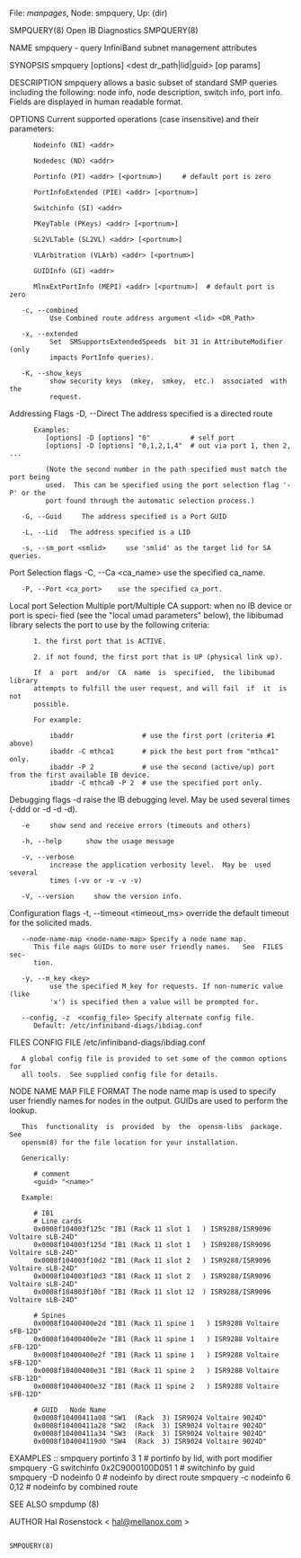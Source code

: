 File: *manpages*,  Node: smpquery,  Up: (dir)

SMPQUERY(8)                   Open IB Diagnostics                  SMPQUERY(8)



NAME
       smpquery - query InfiniBand subnet management attributes

SYNOPSIS
       smpquery [options] <op> <dest dr_path|lid|guid> [op params]

DESCRIPTION
       smpquery  allows  a  basic subset of standard SMP queries including the
       following: node info, node description, switch info, port info.  Fields
       are displayed in human readable format.

OPTIONS
       Current supported operations (case insensitive) and their parameters:

          Nodeinfo (NI) <addr>

          Nodedesc (ND) <addr>

          Portinfo (PI) <addr> [<portnum>]     # default port is zero

          PortInfoExtended (PIE) <addr> [<portnum>]

          Switchinfo (SI) <addr>

          PKeyTable (PKeys) <addr> [<portnum>]

          SL2VLTable (SL2VL) <addr> [<portnum>]

          VLArbitration (VLArb) <addr> [<portnum>]

          GUIDInfo (GI) <addr>

          MlnxExtPortInfo (MEPI) <addr> [<portnum>]  # default port is zero

       -c, --combined
              Use Combined route address argument <lid> <DR_Path>

       -x, --extended
              Set  SMSupportsExtendedSpeeds  bit 31 in AttributeModifier (only
              impacts PortInfo queries).

       -K, --show_keys
              show security keys  (mkey,  smkey,  etc.)  associated  with  the
              request.

   Addressing Flags
       -D, --Direct     The address specified is a directed route

          Examples:
             [options] -D [options] "0"          # self port
             [options] -D [options] "0,1,2,1,4"  # out via port 1, then 2, ...

             (Note the second number in the path specified must match the port being
             used.  This can be specified using the port selection flag '-P' or the
             port found through the automatic selection process.)

       -G, --Guid     The address specified is a Port GUID

       -L, --Lid   The address specified is a LID

       -s, --sm_port <smlid>     use 'smlid' as the target lid for SA queries.

   Port Selection flags
       -C, --Ca <ca_name>    use the specified ca_name.

       -P, --Port <ca_port>    use the specified ca_port.

   Local port Selection
       Multiple  port/Multiple CA support: when no IB device or port is speci‐
       fied (see the "local umad parameters"  below),  the  libibumad  library
       selects the port to use by the following criteria:

          1. the first port that is ACTIVE.

          2. if not found, the first port that is UP (physical link up).

          If  a  port  and/or  CA  name  is  specified,  the libibumad library
          attempts to fulfill the user request, and will fail  if  it  is  not
          possible.

          For example:

              ibaddr                 # use the first port (criteria #1 above)
              ibaddr -C mthca1       # pick the best port from "mthca1" only.
              ibaddr -P 2            # use the second (active/up) port from the first available IB device.
              ibaddr -C mthca0 -P 2  # use the specified port only.

   Debugging flags
       -d     raise  the  IB debugging level.  May be used several times (-ddd
              or -d -d -d).

       -e     show send and receive errors (timeouts and others)

       -h, --help      show the usage message

       -v, --verbose
              increase the application verbosity level.  May be  used  several
              times (-vv or -v -v -v)

       -V, --version     show the version info.

   Configuration flags
       -t,  --timeout  <timeout_ms>  override  the  default  timeout  for  the
       solicited mads.

       --node-name-map <node-name-map> Specify a node name map.
          This file maps GUIDs to more user friendly names.   See  FILES  sec‐
          tion.

       -y, --m_key <key>
              use the specified M_key for requests. If non-numeric value (like
              'x') is specified then a value will be prompted for.

       --config, -z  <config_file> Specify alternate config file.
          Default: /etc/infiniband-diags/ibdiag.conf

FILES
   CONFIG FILE
       /etc/infiniband-diags/ibdiag.conf

       A global config file is provided to set some of the common options  for
       all tools.  See supplied config file for details.

   NODE NAME MAP FILE FORMAT
       The  node  name map is used to specify user friendly names for nodes in
       the output.  GUIDs are used to perform the lookup.

       This  functionality  is  provided  by  the  opensm-libs  package.   See
       opensm(8) for the file location for your installation.

       Generically:

          # comment
          <guid> "<name>"

       Example:

          # IB1
          # Line cards
          0x0008f104003f125c "IB1 (Rack 11 slot 1   ) ISR9288/ISR9096 Voltaire sLB-24D"
          0x0008f104003f125d "IB1 (Rack 11 slot 1   ) ISR9288/ISR9096 Voltaire sLB-24D"
          0x0008f104003f10d2 "IB1 (Rack 11 slot 2   ) ISR9288/ISR9096 Voltaire sLB-24D"
          0x0008f104003f10d3 "IB1 (Rack 11 slot 2   ) ISR9288/ISR9096 Voltaire sLB-24D"
          0x0008f104003f10bf "IB1 (Rack 11 slot 12  ) ISR9288/ISR9096 Voltaire sLB-24D"

          # Spines
          0x0008f10400400e2d "IB1 (Rack 11 spine 1   ) ISR9288 Voltaire sFB-12D"
          0x0008f10400400e2e "IB1 (Rack 11 spine 1   ) ISR9288 Voltaire sFB-12D"
          0x0008f10400400e2f "IB1 (Rack 11 spine 1   ) ISR9288 Voltaire sFB-12D"
          0x0008f10400400e31 "IB1 (Rack 11 spine 2   ) ISR9288 Voltaire sFB-12D"
          0x0008f10400400e32 "IB1 (Rack 11 spine 2   ) ISR9288 Voltaire sFB-12D"

          # GUID   Node Name
          0x0008f10400411a08 "SW1  (Rack  3) ISR9024 Voltaire 9024D"
          0x0008f10400411a28 "SW2  (Rack  3) ISR9024 Voltaire 9024D"
          0x0008f10400411a34 "SW3  (Rack  3) ISR9024 Voltaire 9024D"
          0x0008f104004119d0 "SW4  (Rack  3) ISR9024 Voltaire 9024D"

EXAMPLES
       ::     smpquery  portinfo  3  1                      # portinfo by lid,
              with port modifier smpquery -G switchinfo 0x2C9000100D051  1   #
              switchinfo  by  guid smpquery -D nodeinfo 0                    #
              nodeinfo  by  direct  route  smpquery   -c   nodeinfo   6   0,12
              # nodeinfo by combined route

SEE ALSO
       smpdump (8)

AUTHOR
       Hal Rosenstock
              < hal@mellanox.com >




                                                                   SMPQUERY(8)
